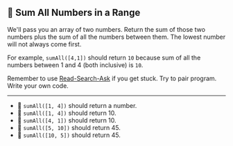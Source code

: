 🚀 Sum All Numbers in a Range
-----------------------------

We'll pass you an array of two numbers. Return the sum of those two numbers plus the sum of all the numbers between them. The lowest number will not always come first.

For example, `sumAll([4,1])` should return `10` because sum of all the numbers between 1 and 4 (both inclusive) is `10`.

Remember to use [Read-Search-Ask](https://www.freecodecamp.org/forum/t/how-to-get-help-when-you-are-stuck-coding/19514) if you get stuck. Try to pair program. Write your own code.

* * *

*   🧪 `sumAll([1, 4])` should return a number.
*   🧪 `sumAll([1, 4])` should return 10.
*   🧪 `sumAll([4, 1])` should return 10.
*   🧪 `sumAll([5, 10])` should return 45.
*   🧪 `sumAll([10, 5])` should return 45.